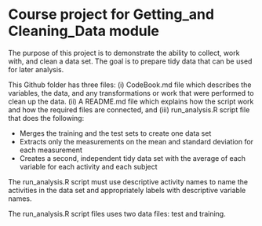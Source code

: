Course project for Getting_and Cleaning_Data module
=========================


The purpose of this project is to demonstrate the ability to collect, work with, and clean a data set. The goal is to prepare tidy data that can be used for later analysis. 

This Github folder has three files: (i) CodeBook.md file which describes the variables, the data, and any transformations or work that were performed to clean up the data. (ii) A README.md file which explains how the script work and how the required files are connected, and (iii) run_analysis.R script file that does the following: 


- Merges the training and the test sets to create one data set
- Extracts only the measurements on the mean and standard deviation for each measurement 
- Creates a second, independent tidy data set with the average of each variable for each activity and each subject  


The run_analysis.R script must use descriptive activity names to name the activities in the data set and 
appropriately labels with descriptive variable names.

The run_analysis.R script files uses two data files: test and training. 

